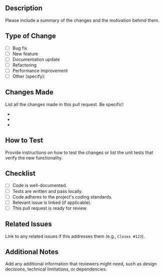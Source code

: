 ## Description

Please include a summary of the changes and the motivation behind them.

## Type of Change

- [ ] Bug fix
- [ ] New feature
- [ ] Documentation update
- [ ] Refactoring
- [ ] Performance improvement
- [ ] Other (specify):

## Changes Made

List all the changes made in this pull request. Be specific!

-
-
-

## How to Test

Provide instructions on how to test the changes or list the unit tests that verify the new functionality.

## Checklist

- [ ] Code is well-documented.
- [ ] Tests are written and pass locally.
- [ ] Code adheres to the project's coding standards.
- [ ] Relevant issue is linked (if applicable).
- [ ] This pull request is ready for review.

## Related Issues

Link to any related issues if this addresses them (e.g., `Closes #123`).

## Additional Notes

Add any additional information that reviewers might need, such as design decisions, technical limitations, or
dependencies.

